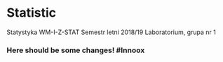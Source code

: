 # Statistic
Statystyka WM-I-Z-STAT  Semestr letni 2018/19  Laboratorium, grupa nr 1
### Here should be some changes! #Innoox
